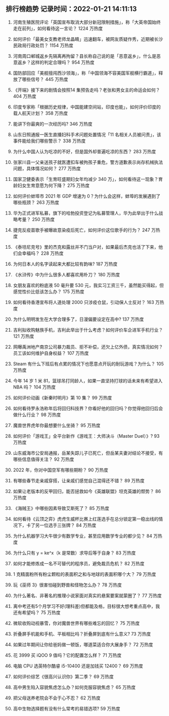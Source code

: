 
## 排行榜趋势 记录时间：2022-01-21 14:11:13
  
  1. 河南生殖医院评论「英国宣布取消大部分新冠限制措施」，称「大英帝国始终走在前列」，如何看待这一言论？ 1224 万热度
    
  2. 如何评价「最美女支教老师龙晶睛」迅速翻车，被网友质疑作秀，近期被长沙民政局行政处罚？ 1154 万热度
    
  3. 河南周口郸城返乡先隔离再拘留？县长称自己说的是「恶意返乡」，什么是恶意返乡？这样的判定合理吗？ 954 万热度
    
  4. 国防部回应「美舰擅闯西沙领海」，称「中国领海不容美国军舰横行霸道」，释放了哪些信号？ 445 万热度
    
  5. 《开端》接下来的剧情会按照14 集预告走吗？老张和男女主的命运会如何？ 404 万热度
    
  6. 印度专家称「根据历史规律，中国能建空间站，印度也能」，如何评价印度的载人航天计划？ 358 万热度
    
  7. 能讲下你最爽的一次经历吗? 346 万热度
    
  8. 山东日照通报一医生直播妇科手术问题处置情况「11 名相关人员被问责」，该事件能给我们哪些警示？ 338 万热度
    
  9. 为什么中国人认为吃凉的不好，但是国外却普遍吃凉的东西？ 283 万热度
    
  10. 张家川县一父亲送孩子就医遭扣车被拘孩子重危，警方道歉表示尚存机械执法问题，具体情况如何？ 277 万热度
    
  11. 国家卫健委表示「生育旺盛期妇女年均减少 340 万」，如何看待这一现象？育龄妇女生育意愿为何下降？ 275 万热度
    
  12. 如何评价蚌埠市 2021 年 GDP 增速为 0？为什么会这样，蚌埠的发展遇到了哪些瓶颈？ 263 万热度
    
  13. 华为正式进军私募，旗下的哈勃投资登记为私募管理人，华为此举出于什么战略考量？ 250 万热度
    
  14. 捷克反疫苗歌手被曝故意染疫后死亡，如何评价这位歌手的行为？ 247 万热度
    
  15. 《泰坦尼克号》里的杰克和露丝并不门当户对，如果最后杰克也活了下来，他们会幸福吗？ 228 万热度
    
  16. 为何日本人的名字读起来大都比较有韵味? 187 万热度
    
  17. 《水浒传》中为什么很多人都喜欢用朴刀？ 180 万热度
    
  18. 女朋友喜欢的粉底液 50 毫升要 530 元，我实习工资三千，虽然能买得起，但感觉性价比低该怎么办？ 175 万热度
    
  19. 如何看待香港宣布将人道处理 2000 只涉疫仓鼠，引动保人士反对？ 163 万热度
    
  20. 为什么明明发生在大学合理多了，日漫偏要设定在高中? 137 万热度
    
  21. 吉利拟收购魅族手机，吉利此举出于什么考虑？如何评价车企进军手机行业？ 121 万热度
    
  22. 网曝禹洲地产南京公司暴力裁员、拒不补偿，还欠上亿外债，真实情况如何？员工该如何维护自身权益？ 107 万热度
    
  23. Steam 有什么下班后有点累的情况下也愿意点开玩的耐玩游戏？为什么？ 105 万热度
    
  24. 今年 14 岁 1 米 81，篮球吊打同龄人，如果一直坚持打球的话未来有希望进入 NBA 吗？ 104 万热度
    
  25. 如何评价动画《新秦时明月》第 10 集？ 99 万热度
    
  26. 如何看待罗永浩称年后将回归科技界？你看好他的回归吗？你觉得他回归后会做什么行业？ 98 万热度
    
  27. 魔兽世界虎年你最想要什么坐骑？ 95 万热度
    
  28. 如何评价「游戏王」全平台新作《游戏王：大师决斗（Master Duel）》? 93 万热度
    
  29. 山东威海市公安局通报，岳某失踪儿子已死亡，但岳某夫妻对结论不接受，有哪些信息值得关注？ 92 万热度
    
  30. 2022 年，你对中国空军有哪些期盼？ 90 万热度
    
  31. 有哪些春节走亲戚穿搭，让亲戚们感觉自己混得还不错？ 89 万热度
    
  32. 如果让老版本的反甲回归，能否拯救如今《英雄联盟》坦克英雄的颓势？ 86 万热度
    
  33. 《海贼王》中哪些因素导致艾斯死了？ 85 万热度
    
  34. 如何看待《云顶之弈》虎虎生威杯比赛上红莲选手在总分锁定第一稳出线的情况下，卡了另一位选手三张牌？ 84 万热度
    
  35. 为什么机器学习大牛很少有数学专业，甚至应用数学专业的都少见？ 84 万热度
    
  36. 为什么只有 y = ke^x（k 是常数）求导后等于自身？ 83 万热度
    
  37. 如何才能修炼成一名不可替代的程序员，避免裁员危机？ 82 万热度
    
  38. 1 克精面粉所有粉尘颗粒的表面积之和与地球的表面积哪个大？ 79 万热度
    
  39. 玩《巫师 3》很害怕碰到野兽和怪物怎么办？ 78 万热度
    
  40. 为什么著名、非著名的推理小说家面对真实的悬案要案就蒙圈了？ 77 万热度
    
  41. 离中考还有5个月学习不好(理科差)但都能及格，目标很大想考重点高中，我还有希望吗？ 75 万热度
    
  42. 微软收购动视暴雪，你对魔兽世界有哪些难忘的回忆？ 75 万热度
    
  43. 折叠屏手机能和手机、平板相比吗？折叠屏到底有什么意义? 73 万热度
    
  44. 如果过年期间让你给爸妈做一顿饭，哪道菜适合你大展身手？ 72 万热度
    
  45. 花 3999 买 iQOO 9 值吗？它的配置怎么样？ 71 万热度
    
  46. 电脑 CPU 选英特尔酷睿 i5-10400 还是加钱买 12400？ 69 万热度
    
  47. 如何评价综艺《很高兴认识你》第二季？ 69 万热度
    
  48. 高中男生陷入容貌焦虑怎么办？如何克服容貌焦虑？ 65 万热度
    
  49. 把父母送养老院会不会于心不忍？ 62 万热度
    
  50. 高中生物选择题有没有什么常考的易错选项? 59 万热度
    